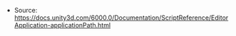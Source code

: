 * Source: https://docs.unity3d.com/6000.0/Documentation/ScriptReference/EditorApplication-applicationPath.html



